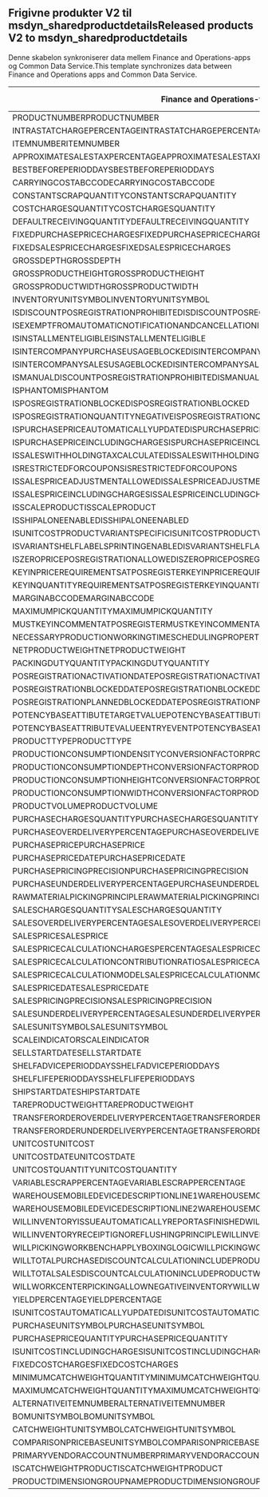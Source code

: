 ## <a name="released-products-v2-to-msdyn_sharedproductdetails"></a><span data-ttu-id="25657-101">Frigivne produkter V2 til msdyn_sharedproductdetails</span><span class="sxs-lookup"><span data-stu-id="25657-101">Released products V2 to msdyn_sharedproductdetails</span></span>

<span data-ttu-id="25657-102">Denne skabelon synkroniserer data mellem Finance and Operations-apps og Common Data Service.</span><span class="sxs-lookup"><span data-stu-id="25657-102">This template synchronizes data between Finance and Operations apps and Common Data Service.</span></span>

<span data-ttu-id="25657-103">Finance and Operations-felt</span><span class="sxs-lookup"><span data-stu-id="25657-103">Finance and Operations field</span></span> | <span data-ttu-id="25657-104">Tilknytningstype</span><span class="sxs-lookup"><span data-stu-id="25657-104">Map type</span></span> | <span data-ttu-id="25657-105">Andet Dynamics 365-felt</span><span class="sxs-lookup"><span data-stu-id="25657-105">Other Dynamics 365 field</span></span> | <span data-ttu-id="25657-106">Standardværdi</span><span class="sxs-lookup"><span data-stu-id="25657-106">Default value</span></span>
---|---|---|---
<span data-ttu-id="25657-107">PRODUCTNUMBER</span><span class="sxs-lookup"><span data-stu-id="25657-107">PRODUCTNUMBER</span></span> | > | <span data-ttu-id="25657-108">msdyn_globalproduct.msdyn_productnumber</span><span class="sxs-lookup"><span data-stu-id="25657-108">msdyn_globalproduct.msdyn_productnumber</span></span> | 
<span data-ttu-id="25657-109">INTRASTATCHARGEPERCENTAGE</span><span class="sxs-lookup"><span data-stu-id="25657-109">INTRASTATCHARGEPERCENTAGE</span></span> | > | <span data-ttu-id="25657-110">msdyn_intrastatchargepercentage</span><span class="sxs-lookup"><span data-stu-id="25657-110">msdyn_intrastatchargepercentage</span></span> | 
<span data-ttu-id="25657-111">ITEMNUMBER</span><span class="sxs-lookup"><span data-stu-id="25657-111">ITEMNUMBER</span></span> | >> | <span data-ttu-id="25657-112">msdyn_itemnumber</span><span class="sxs-lookup"><span data-stu-id="25657-112">msdyn_itemnumber</span></span> | 
<span data-ttu-id="25657-113">APPROXIMATESALESTAXPERCENTAGE</span><span class="sxs-lookup"><span data-stu-id="25657-113">APPROXIMATESALESTAXPERCENTAGE</span></span> | > | <span data-ttu-id="25657-114">msdyn_approximatesalestaxpercentage</span><span class="sxs-lookup"><span data-stu-id="25657-114">msdyn_approximatesalestaxpercentage</span></span> | 
<span data-ttu-id="25657-115">BESTBEFOREPERIODDAYS</span><span class="sxs-lookup"><span data-stu-id="25657-115">BESTBEFOREPERIODDAYS</span></span> | > | <span data-ttu-id="25657-116">msdyn_bestbeforeperioddays</span><span class="sxs-lookup"><span data-stu-id="25657-116">msdyn_bestbeforeperioddays</span></span> | 
<span data-ttu-id="25657-117">CARRYINGCOSTABCCODE</span><span class="sxs-lookup"><span data-stu-id="25657-117">CARRYINGCOSTABCCODE</span></span> | >> | <span data-ttu-id="25657-118">msdyn_carryingcostabccode</span><span class="sxs-lookup"><span data-stu-id="25657-118">msdyn_carryingcostabccode</span></span> | 
<span data-ttu-id="25657-119">CONSTANTSCRAPQUANTITY</span><span class="sxs-lookup"><span data-stu-id="25657-119">CONSTANTSCRAPQUANTITY</span></span> | > | <span data-ttu-id="25657-120">msdyn_constantscrapquantity</span><span class="sxs-lookup"><span data-stu-id="25657-120">msdyn_constantscrapquantity</span></span> | 
<span data-ttu-id="25657-121">COSTCHARGESQUANTITY</span><span class="sxs-lookup"><span data-stu-id="25657-121">COSTCHARGESQUANTITY</span></span> | > | <span data-ttu-id="25657-122">msdyn_costchargesquantity</span><span class="sxs-lookup"><span data-stu-id="25657-122">msdyn_costchargesquantity</span></span> | 
<span data-ttu-id="25657-123">DEFAULTRECEIVINGQUANTITY</span><span class="sxs-lookup"><span data-stu-id="25657-123">DEFAULTRECEIVINGQUANTITY</span></span> | > | <span data-ttu-id="25657-124">msdyn_defaultreceivingquantity</span><span class="sxs-lookup"><span data-stu-id="25657-124">msdyn_defaultreceivingquantity</span></span> | 
<span data-ttu-id="25657-125">FIXEDPURCHASEPRICECHARGES</span><span class="sxs-lookup"><span data-stu-id="25657-125">FIXEDPURCHASEPRICECHARGES</span></span> | > | <span data-ttu-id="25657-126">msdyn_fixedpurchasepricecharges</span><span class="sxs-lookup"><span data-stu-id="25657-126">msdyn_fixedpurchasepricecharges</span></span> | 
<span data-ttu-id="25657-127">FIXEDSALESPRICECHARGES</span><span class="sxs-lookup"><span data-stu-id="25657-127">FIXEDSALESPRICECHARGES</span></span> | > | <span data-ttu-id="25657-128">msdyn_fixedsalespricecharges</span><span class="sxs-lookup"><span data-stu-id="25657-128">msdyn_fixedsalespricecharges</span></span> | 
<span data-ttu-id="25657-129">GROSSDEPTH</span><span class="sxs-lookup"><span data-stu-id="25657-129">GROSSDEPTH</span></span> | > | <span data-ttu-id="25657-130">msdyn_grossdepth</span><span class="sxs-lookup"><span data-stu-id="25657-130">msdyn_grossdepth</span></span> | 
<span data-ttu-id="25657-131">GROSSPRODUCTHEIGHT</span><span class="sxs-lookup"><span data-stu-id="25657-131">GROSSPRODUCTHEIGHT</span></span> | > | <span data-ttu-id="25657-132">msdyn_grossproductheight</span><span class="sxs-lookup"><span data-stu-id="25657-132">msdyn_grossproductheight</span></span> | 
<span data-ttu-id="25657-133">GROSSPRODUCTWIDTH</span><span class="sxs-lookup"><span data-stu-id="25657-133">GROSSPRODUCTWIDTH</span></span> | > | <span data-ttu-id="25657-134">msdyn_grossproductwidth</span><span class="sxs-lookup"><span data-stu-id="25657-134">msdyn_grossproductwidth</span></span> | 
<span data-ttu-id="25657-135">INVENTORYUNITSYMBOL</span><span class="sxs-lookup"><span data-stu-id="25657-135">INVENTORYUNITSYMBOL</span></span> | > | <span data-ttu-id="25657-136">msdyn_inventoryunitsymbol.msdyn_symbol</span><span class="sxs-lookup"><span data-stu-id="25657-136">msdyn_inventoryunitsymbol.msdyn_symbol</span></span> | 
<span data-ttu-id="25657-137">ISDISCOUNTPOSREGISTRATIONPROHIBITED</span><span class="sxs-lookup"><span data-stu-id="25657-137">ISDISCOUNTPOSREGISTRATIONPROHIBITED</span></span> | >> | <span data-ttu-id="25657-138">msdyn_isdiscountposregistrationprohibited</span><span class="sxs-lookup"><span data-stu-id="25657-138">msdyn_isdiscountposregistrationprohibited</span></span> | 
<span data-ttu-id="25657-139">ISEXEMPTFROMAUTOMATICNOTIFICATIONANDCANCELLATION</span><span class="sxs-lookup"><span data-stu-id="25657-139">ISEXEMPTFROMAUTOMATICNOTIFICATIONANDCANCELLATION</span></span> | >> | <span data-ttu-id="25657-140">msdyn_exemptautomaticnotificationcancel</span><span class="sxs-lookup"><span data-stu-id="25657-140">msdyn_exemptautomaticnotificationcancel</span></span> | 
<span data-ttu-id="25657-141">ISINSTALLMENTELIGIBLE</span><span class="sxs-lookup"><span data-stu-id="25657-141">ISINSTALLMENTELIGIBLE</span></span> | >> | <span data-ttu-id="25657-142">msdyn_isinstallmenteligible</span><span class="sxs-lookup"><span data-stu-id="25657-142">msdyn_isinstallmenteligible</span></span> | 
<span data-ttu-id="25657-143">ISINTERCOMPANYPURCHASEUSAGEBLOCKED</span><span class="sxs-lookup"><span data-stu-id="25657-143">ISINTERCOMPANYPURCHASEUSAGEBLOCKED</span></span> | >> | <span data-ttu-id="25657-144">msdyn_isintercompanypurchaseusageblocked</span><span class="sxs-lookup"><span data-stu-id="25657-144">msdyn_isintercompanypurchaseusageblocked</span></span> | 
<span data-ttu-id="25657-145">ISINTERCOMPANYSALESUSAGEBLOCKED</span><span class="sxs-lookup"><span data-stu-id="25657-145">ISINTERCOMPANYSALESUSAGEBLOCKED</span></span> | >> | <span data-ttu-id="25657-146">msdyn_isintercompanysalesusageblocked</span><span class="sxs-lookup"><span data-stu-id="25657-146">msdyn_isintercompanysalesusageblocked</span></span> | 
<span data-ttu-id="25657-147">ISMANUALDISCOUNTPOSREGISTRATIONPROHIBITED</span><span class="sxs-lookup"><span data-stu-id="25657-147">ISMANUALDISCOUNTPOSREGISTRATIONPROHIBITED</span></span> | >> | <span data-ttu-id="25657-148">msdyn_ismanualdiscposregistrationprohibited</span><span class="sxs-lookup"><span data-stu-id="25657-148">msdyn_ismanualdiscposregistrationprohibited</span></span> | 
<span data-ttu-id="25657-149">ISPHANTOM</span><span class="sxs-lookup"><span data-stu-id="25657-149">ISPHANTOM</span></span> | >> | <span data-ttu-id="25657-150">msdyn_isphantom</span><span class="sxs-lookup"><span data-stu-id="25657-150">msdyn_isphantom</span></span> | 
<span data-ttu-id="25657-151">ISPOSREGISTRATIONBLOCKED</span><span class="sxs-lookup"><span data-stu-id="25657-151">ISPOSREGISTRATIONBLOCKED</span></span> | >> | <span data-ttu-id="25657-152">msdyn_isposregistrationblocked</span><span class="sxs-lookup"><span data-stu-id="25657-152">msdyn_isposregistrationblocked</span></span> | 
<span data-ttu-id="25657-153">ISPOSREGISTRATIONQUANTITYNEGATIVE</span><span class="sxs-lookup"><span data-stu-id="25657-153">ISPOSREGISTRATIONQUANTITYNEGATIVE</span></span> | >> | <span data-ttu-id="25657-154">msdyn_isposregistrationquantitynegative</span><span class="sxs-lookup"><span data-stu-id="25657-154">msdyn_isposregistrationquantitynegative</span></span> | 
<span data-ttu-id="25657-155">ISPURCHASEPRICEAUTOMATICALLYUPDATED</span><span class="sxs-lookup"><span data-stu-id="25657-155">ISPURCHASEPRICEAUTOMATICALLYUPDATED</span></span> | >> | <span data-ttu-id="25657-156">msdyn_ispurchasepriceautomaticallyupdated</span><span class="sxs-lookup"><span data-stu-id="25657-156">msdyn_ispurchasepriceautomaticallyupdated</span></span> | 
<span data-ttu-id="25657-157">ISPURCHASEPRICEINCLUDINGCHARGES</span><span class="sxs-lookup"><span data-stu-id="25657-157">ISPURCHASEPRICEINCLUDINGCHARGES</span></span> | >> | <span data-ttu-id="25657-158">msdyn_ispurchasepriceincludingcharges</span><span class="sxs-lookup"><span data-stu-id="25657-158">msdyn_ispurchasepriceincludingcharges</span></span> | 
<span data-ttu-id="25657-159">ISSALESWITHHOLDINGTAXCALCULATED</span><span class="sxs-lookup"><span data-stu-id="25657-159">ISSALESWITHHOLDINGTAXCALCULATED</span></span> | >> | <span data-ttu-id="25657-160">msdyn_issaleswithholdingtaxcalculated</span><span class="sxs-lookup"><span data-stu-id="25657-160">msdyn_issaleswithholdingtaxcalculated</span></span> | 
<span data-ttu-id="25657-161">ISRESTRICTEDFORCOUPONS</span><span class="sxs-lookup"><span data-stu-id="25657-161">ISRESTRICTEDFORCOUPONS</span></span> | >> | <span data-ttu-id="25657-162">msdyn_isrestrictedforcoupons</span><span class="sxs-lookup"><span data-stu-id="25657-162">msdyn_isrestrictedforcoupons</span></span> | 
<span data-ttu-id="25657-163">ISSALESPRICEADJUSTMENTALLOWED</span><span class="sxs-lookup"><span data-stu-id="25657-163">ISSALESPRICEADJUSTMENTALLOWED</span></span> | >> | <span data-ttu-id="25657-164">msdyn_issalespriceadjustmentallowed</span><span class="sxs-lookup"><span data-stu-id="25657-164">msdyn_issalespriceadjustmentallowed</span></span> | 
<span data-ttu-id="25657-165">ISSALESPRICEINCLUDINGCHARGES</span><span class="sxs-lookup"><span data-stu-id="25657-165">ISSALESPRICEINCLUDINGCHARGES</span></span> | >> | <span data-ttu-id="25657-166">msdyn_issalespriceincludingcharges</span><span class="sxs-lookup"><span data-stu-id="25657-166">msdyn_issalespriceincludingcharges</span></span> | 
<span data-ttu-id="25657-167">ISSCALEPRODUCT</span><span class="sxs-lookup"><span data-stu-id="25657-167">ISSCALEPRODUCT</span></span> | >> | <span data-ttu-id="25657-168">msdyn_isscaleproduct</span><span class="sxs-lookup"><span data-stu-id="25657-168">msdyn_isscaleproduct</span></span> | 
<span data-ttu-id="25657-169">ISSHIPALONEENABLED</span><span class="sxs-lookup"><span data-stu-id="25657-169">ISSHIPALONEENABLED</span></span> | >> | <span data-ttu-id="25657-170">msdyn_isshipaloneenabled</span><span class="sxs-lookup"><span data-stu-id="25657-170">msdyn_isshipaloneenabled</span></span> | 
<span data-ttu-id="25657-171">ISUNITCOSTPRODUCTVARIANTSPECIFIC</span><span class="sxs-lookup"><span data-stu-id="25657-171">ISUNITCOSTPRODUCTVARIANTSPECIFIC</span></span> | >> | <span data-ttu-id="25657-172">msdyn_isunitcostproductvariantspecific</span><span class="sxs-lookup"><span data-stu-id="25657-172">msdyn_isunitcostproductvariantspecific</span></span> | 
<span data-ttu-id="25657-173">ISVARIANTSHELFLABELSPRINTINGENABLED</span><span class="sxs-lookup"><span data-stu-id="25657-173">ISVARIANTSHELFLABELSPRINTINGENABLED</span></span> | >> | <span data-ttu-id="25657-174">msdyn_isvariantshelflabelsprintingenabled</span><span class="sxs-lookup"><span data-stu-id="25657-174">msdyn_isvariantshelflabelsprintingenabled</span></span> | 
<span data-ttu-id="25657-175">ISZEROPRICEPOSREGISTRATIONALLOWED</span><span class="sxs-lookup"><span data-stu-id="25657-175">ISZEROPRICEPOSREGISTRATIONALLOWED</span></span> | >> | <span data-ttu-id="25657-176">msdyn_iszeropriceposregistrationallowed</span><span class="sxs-lookup"><span data-stu-id="25657-176">msdyn_iszeropriceposregistrationallowed</span></span> | 
<span data-ttu-id="25657-177">KEYINPRICEREQUIREMENTSATPOSREGISTER</span><span class="sxs-lookup"><span data-stu-id="25657-177">KEYINPRICEREQUIREMENTSATPOSREGISTER</span></span> | >> | <span data-ttu-id="25657-178">msdyn_keyinpricerequirementsatposregister</span><span class="sxs-lookup"><span data-stu-id="25657-178">msdyn_keyinpricerequirementsatposregister</span></span> | 
<span data-ttu-id="25657-179">KEYINQUANTITYREQUIREMENTSATPOSREGISTER</span><span class="sxs-lookup"><span data-stu-id="25657-179">KEYINQUANTITYREQUIREMENTSATPOSREGISTER</span></span> | >> | <span data-ttu-id="25657-180">msdyn_keyinquantityrequirementsatposregister</span><span class="sxs-lookup"><span data-stu-id="25657-180">msdyn_keyinquantityrequirementsatposregister</span></span> | 
<span data-ttu-id="25657-181">MARGINABCCODE</span><span class="sxs-lookup"><span data-stu-id="25657-181">MARGINABCCODE</span></span> | >> | <span data-ttu-id="25657-182">msdyn_marginabccode</span><span class="sxs-lookup"><span data-stu-id="25657-182">msdyn_marginabccode</span></span> | 
<span data-ttu-id="25657-183">MAXIMUMPICKQUANTITY</span><span class="sxs-lookup"><span data-stu-id="25657-183">MAXIMUMPICKQUANTITY</span></span> | > | <span data-ttu-id="25657-184">msdyn_maximumpickquantity</span><span class="sxs-lookup"><span data-stu-id="25657-184">msdyn_maximumpickquantity</span></span> | 
<span data-ttu-id="25657-185">MUSTKEYINCOMMENTATPOSREGISTER</span><span class="sxs-lookup"><span data-stu-id="25657-185">MUSTKEYINCOMMENTATPOSREGISTER</span></span> | >> | <span data-ttu-id="25657-186">msdyn_mustkeyincommentatposregister</span><span class="sxs-lookup"><span data-stu-id="25657-186">msdyn_mustkeyincommentatposregister</span></span> | 
<span data-ttu-id="25657-187">NECESSARYPRODUCTIONWORKINGTIMESCHEDULINGPROPERTYID</span><span class="sxs-lookup"><span data-stu-id="25657-187">NECESSARYPRODUCTIONWORKINGTIMESCHEDULINGPROPERTYID</span></span> | > | <span data-ttu-id="25657-188">msdyn_necessaryproductionworkingtimeschedulingp</span><span class="sxs-lookup"><span data-stu-id="25657-188">msdyn_necessaryproductionworkingtimeschedulingp</span></span> | 
<span data-ttu-id="25657-189">NETPRODUCTWEIGHT</span><span class="sxs-lookup"><span data-stu-id="25657-189">NETPRODUCTWEIGHT</span></span> | > | <span data-ttu-id="25657-190">msdyn_netproductweight</span><span class="sxs-lookup"><span data-stu-id="25657-190">msdyn_netproductweight</span></span> | 
<span data-ttu-id="25657-191">PACKINGDUTYQUANTITY</span><span class="sxs-lookup"><span data-stu-id="25657-191">PACKINGDUTYQUANTITY</span></span> | > | <span data-ttu-id="25657-192">msdyn_packingdutyquantity</span><span class="sxs-lookup"><span data-stu-id="25657-192">msdyn_packingdutyquantity</span></span> | 
<span data-ttu-id="25657-193">POSREGISTRATIONACTIVATIONDATE</span><span class="sxs-lookup"><span data-stu-id="25657-193">POSREGISTRATIONACTIVATIONDATE</span></span> | > | <span data-ttu-id="25657-194">msdyn_posregistrationactivationdate</span><span class="sxs-lookup"><span data-stu-id="25657-194">msdyn_posregistrationactivationdate</span></span> | 
<span data-ttu-id="25657-195">POSREGISTRATIONBLOCKEDDATE</span><span class="sxs-lookup"><span data-stu-id="25657-195">POSREGISTRATIONBLOCKEDDATE</span></span> | > | <span data-ttu-id="25657-196">msdyn_posregistrationblockeddate</span><span class="sxs-lookup"><span data-stu-id="25657-196">msdyn_posregistrationblockeddate</span></span> | 
<span data-ttu-id="25657-197">POSREGISTRATIONPLANNEDBLOCKEDDATE</span><span class="sxs-lookup"><span data-stu-id="25657-197">POSREGISTRATIONPLANNEDBLOCKEDDATE</span></span> | > | <span data-ttu-id="25657-198">msdyn_posregistrationplannedblockeddate</span><span class="sxs-lookup"><span data-stu-id="25657-198">msdyn_posregistrationplannedblockeddate</span></span> | 
<span data-ttu-id="25657-199">POTENCYBASEATTIBUTETARGETVALUE</span><span class="sxs-lookup"><span data-stu-id="25657-199">POTENCYBASEATTIBUTETARGETVALUE</span></span> | > | <span data-ttu-id="25657-200">msdyn_potencybaseattibutetargetvalue</span><span class="sxs-lookup"><span data-stu-id="25657-200">msdyn_potencybaseattibutetargetvalue</span></span> | 
<span data-ttu-id="25657-201">POTENCYBASEATTRIBUTEVALUEENTRYEVENT</span><span class="sxs-lookup"><span data-stu-id="25657-201">POTENCYBASEATTRIBUTEVALUEENTRYEVENT</span></span> | >> | <span data-ttu-id="25657-202">msdyn_potencybaseattributevalueentryevent</span><span class="sxs-lookup"><span data-stu-id="25657-202">msdyn_potencybaseattributevalueentryevent</span></span> | 
<span data-ttu-id="25657-203">PRODUCTTYPE</span><span class="sxs-lookup"><span data-stu-id="25657-203">PRODUCTTYPE</span></span> | >> | <span data-ttu-id="25657-204">msdyn_producttype</span><span class="sxs-lookup"><span data-stu-id="25657-204">msdyn_producttype</span></span> | 
<span data-ttu-id="25657-205">PRODUCTIONCONSUMPTIONDENSITYCONVERSIONFACTOR</span><span class="sxs-lookup"><span data-stu-id="25657-205">PRODUCTIONCONSUMPTIONDENSITYCONVERSIONFACTOR</span></span> | > | <span data-ttu-id="25657-206">msdyn_productionconsumptiondensityconversion</span><span class="sxs-lookup"><span data-stu-id="25657-206">msdyn_productionconsumptiondensityconversion</span></span> | 
<span data-ttu-id="25657-207">PRODUCTIONCONSUMPTIONDEPTHCONVERSIONFACTOR</span><span class="sxs-lookup"><span data-stu-id="25657-207">PRODUCTIONCONSUMPTIONDEPTHCONVERSIONFACTOR</span></span> | > | <span data-ttu-id="25657-208">msdyn_productionconsumptiondepthconversion</span><span class="sxs-lookup"><span data-stu-id="25657-208">msdyn_productionconsumptiondepthconversion</span></span> | 
<span data-ttu-id="25657-209">PRODUCTIONCONSUMPTIONHEIGHTCONVERSIONFACTOR</span><span class="sxs-lookup"><span data-stu-id="25657-209">PRODUCTIONCONSUMPTIONHEIGHTCONVERSIONFACTOR</span></span> | > | <span data-ttu-id="25657-210">msdyn_productionconsumptionheightconversion</span><span class="sxs-lookup"><span data-stu-id="25657-210">msdyn_productionconsumptionheightconversion</span></span> | 
<span data-ttu-id="25657-211">PRODUCTIONCONSUMPTIONWIDTHCONVERSIONFACTOR</span><span class="sxs-lookup"><span data-stu-id="25657-211">PRODUCTIONCONSUMPTIONWIDTHCONVERSIONFACTOR</span></span> | > | <span data-ttu-id="25657-212">msdyn_productionconsumptionwidthconversion</span><span class="sxs-lookup"><span data-stu-id="25657-212">msdyn_productionconsumptionwidthconversion</span></span> | 
<span data-ttu-id="25657-213">PRODUCTVOLUME</span><span class="sxs-lookup"><span data-stu-id="25657-213">PRODUCTVOLUME</span></span> | > | <span data-ttu-id="25657-214">msdyn_productvolume</span><span class="sxs-lookup"><span data-stu-id="25657-214">msdyn_productvolume</span></span> | 
<span data-ttu-id="25657-215">PURCHASECHARGESQUANTITY</span><span class="sxs-lookup"><span data-stu-id="25657-215">PURCHASECHARGESQUANTITY</span></span> | > | <span data-ttu-id="25657-216">msdyn_purchasechargesquantity</span><span class="sxs-lookup"><span data-stu-id="25657-216">msdyn_purchasechargesquantity</span></span> | 
<span data-ttu-id="25657-217">PURCHASEOVERDELIVERYPERCENTAGE</span><span class="sxs-lookup"><span data-stu-id="25657-217">PURCHASEOVERDELIVERYPERCENTAGE</span></span> | > | <span data-ttu-id="25657-218">msdyn_purchaseoverdeliverypercentage</span><span class="sxs-lookup"><span data-stu-id="25657-218">msdyn_purchaseoverdeliverypercentage</span></span> | 
<span data-ttu-id="25657-219">PURCHASEPRICE</span><span class="sxs-lookup"><span data-stu-id="25657-219">PURCHASEPRICE</span></span> | > | <span data-ttu-id="25657-220">msdyn_purchaseprice</span><span class="sxs-lookup"><span data-stu-id="25657-220">msdyn_purchaseprice</span></span> | 
<span data-ttu-id="25657-221">PURCHASEPRICEDATE</span><span class="sxs-lookup"><span data-stu-id="25657-221">PURCHASEPRICEDATE</span></span> | > | <span data-ttu-id="25657-222">msdyn_purchasepricedate</span><span class="sxs-lookup"><span data-stu-id="25657-222">msdyn_purchasepricedate</span></span> | 
<span data-ttu-id="25657-223">PURCHASEPRICINGPRECISION</span><span class="sxs-lookup"><span data-stu-id="25657-223">PURCHASEPRICINGPRECISION</span></span> | > | <span data-ttu-id="25657-224">msdyn_purchasepricingprecision</span><span class="sxs-lookup"><span data-stu-id="25657-224">msdyn_purchasepricingprecision</span></span> | 
<span data-ttu-id="25657-225">PURCHASEUNDERDELIVERYPERCENTAGE</span><span class="sxs-lookup"><span data-stu-id="25657-225">PURCHASEUNDERDELIVERYPERCENTAGE</span></span> | > | <span data-ttu-id="25657-226">msdyn_purchaseunderdeliverypercentage</span><span class="sxs-lookup"><span data-stu-id="25657-226">msdyn_purchaseunderdeliverypercentage</span></span> | 
<span data-ttu-id="25657-227">RAWMATERIALPICKINGPRINCIPLE</span><span class="sxs-lookup"><span data-stu-id="25657-227">RAWMATERIALPICKINGPRINCIPLE</span></span> | >> | <span data-ttu-id="25657-228">msdyn_rawmaterialpickingprinciple</span><span class="sxs-lookup"><span data-stu-id="25657-228">msdyn_rawmaterialpickingprinciple</span></span> | 
<span data-ttu-id="25657-229">SALESCHARGESQUANTITY</span><span class="sxs-lookup"><span data-stu-id="25657-229">SALESCHARGESQUANTITY</span></span> | > | <span data-ttu-id="25657-230">msdyn_saleschargesquantity</span><span class="sxs-lookup"><span data-stu-id="25657-230">msdyn_saleschargesquantity</span></span> | 
<span data-ttu-id="25657-231">SALESOVERDELIVERYPERCENTAGE</span><span class="sxs-lookup"><span data-stu-id="25657-231">SALESOVERDELIVERYPERCENTAGE</span></span> | > | <span data-ttu-id="25657-232">msdyn_salesoverdeliverypercentage</span><span class="sxs-lookup"><span data-stu-id="25657-232">msdyn_salesoverdeliverypercentage</span></span> | 
<span data-ttu-id="25657-233">SALESPRICE</span><span class="sxs-lookup"><span data-stu-id="25657-233">SALESPRICE</span></span> | > | <span data-ttu-id="25657-234">msdyn_salesprice</span><span class="sxs-lookup"><span data-stu-id="25657-234">msdyn_salesprice</span></span> | 
<span data-ttu-id="25657-235">SALESPRICECALCULATIONCHARGESPERCENTAGE</span><span class="sxs-lookup"><span data-stu-id="25657-235">SALESPRICECALCULATIONCHARGESPERCENTAGE</span></span> | > | <span data-ttu-id="25657-236">msdyn_salespricecalculationchargespercentage</span><span class="sxs-lookup"><span data-stu-id="25657-236">msdyn_salespricecalculationchargespercentage</span></span> | 
<span data-ttu-id="25657-237">SALESPRICECALCULATIONCONTRIBUTIONRATIO</span><span class="sxs-lookup"><span data-stu-id="25657-237">SALESPRICECALCULATIONCONTRIBUTIONRATIO</span></span> | > | <span data-ttu-id="25657-238">msdyn_salespricecalculationcontributionratio</span><span class="sxs-lookup"><span data-stu-id="25657-238">msdyn_salespricecalculationcontributionratio</span></span> | 
<span data-ttu-id="25657-239">SALESPRICECALCULATIONMODEL</span><span class="sxs-lookup"><span data-stu-id="25657-239">SALESPRICECALCULATIONMODEL</span></span> | >> | <span data-ttu-id="25657-240">msdyn_salespricecalculationmodel</span><span class="sxs-lookup"><span data-stu-id="25657-240">msdyn_salespricecalculationmodel</span></span> | 
<span data-ttu-id="25657-241">SALESPRICEDATE</span><span class="sxs-lookup"><span data-stu-id="25657-241">SALESPRICEDATE</span></span> | > | <span data-ttu-id="25657-242">msdyn_salespricedate</span><span class="sxs-lookup"><span data-stu-id="25657-242">msdyn_salespricedate</span></span> | 
<span data-ttu-id="25657-243">SALESPRICINGPRECISION</span><span class="sxs-lookup"><span data-stu-id="25657-243">SALESPRICINGPRECISION</span></span> | > | <span data-ttu-id="25657-244">msdyn_salespricingprecision</span><span class="sxs-lookup"><span data-stu-id="25657-244">msdyn_salespricingprecision</span></span> | 
<span data-ttu-id="25657-245">SALESUNDERDELIVERYPERCENTAGE</span><span class="sxs-lookup"><span data-stu-id="25657-245">SALESUNDERDELIVERYPERCENTAGE</span></span> | > | <span data-ttu-id="25657-246">msdyn_salesunderdeliverypercentage</span><span class="sxs-lookup"><span data-stu-id="25657-246">msdyn_salesunderdeliverypercentage</span></span> | 
<span data-ttu-id="25657-247">SALESUNITSYMBOL</span><span class="sxs-lookup"><span data-stu-id="25657-247">SALESUNITSYMBOL</span></span> | > | <span data-ttu-id="25657-248">msdyn_salesunitsymbol.msdyn_symbol</span><span class="sxs-lookup"><span data-stu-id="25657-248">msdyn_salesunitsymbol.msdyn_symbol</span></span> | 
<span data-ttu-id="25657-249">SCALEINDICATOR</span><span class="sxs-lookup"><span data-stu-id="25657-249">SCALEINDICATOR</span></span> | >> | <span data-ttu-id="25657-250">msdyn_scaleindicator</span><span class="sxs-lookup"><span data-stu-id="25657-250">msdyn_scaleindicator</span></span> | 
<span data-ttu-id="25657-251">SELLSTARTDATE</span><span class="sxs-lookup"><span data-stu-id="25657-251">SELLSTARTDATE</span></span> | > | <span data-ttu-id="25657-252">msdyn_sellstartdate</span><span class="sxs-lookup"><span data-stu-id="25657-252">msdyn_sellstartdate</span></span> | 
<span data-ttu-id="25657-253">SHELFADVICEPERIODDAYS</span><span class="sxs-lookup"><span data-stu-id="25657-253">SHELFADVICEPERIODDAYS</span></span> | > | <span data-ttu-id="25657-254">msdyn_shelfadviceperioddays</span><span class="sxs-lookup"><span data-stu-id="25657-254">msdyn_shelfadviceperioddays</span></span> | 
<span data-ttu-id="25657-255">SHELFLIFEPERIODDAYS</span><span class="sxs-lookup"><span data-stu-id="25657-255">SHELFLIFEPERIODDAYS</span></span> | > | <span data-ttu-id="25657-256">msdyn_shelflifeperioddays</span><span class="sxs-lookup"><span data-stu-id="25657-256">msdyn_shelflifeperioddays</span></span> | 
<span data-ttu-id="25657-257">SHIPSTARTDATE</span><span class="sxs-lookup"><span data-stu-id="25657-257">SHIPSTARTDATE</span></span> | > | <span data-ttu-id="25657-258">msdyn_shipstartdate</span><span class="sxs-lookup"><span data-stu-id="25657-258">msdyn_shipstartdate</span></span> | 
<span data-ttu-id="25657-259">TAREPRODUCTWEIGHT</span><span class="sxs-lookup"><span data-stu-id="25657-259">TAREPRODUCTWEIGHT</span></span> | > | <span data-ttu-id="25657-260">msdyn_tareproductweight</span><span class="sxs-lookup"><span data-stu-id="25657-260">msdyn_tareproductweight</span></span> | 
<span data-ttu-id="25657-261">TRANSFERORDEROVERDELIVERYPERCENTAGE</span><span class="sxs-lookup"><span data-stu-id="25657-261">TRANSFERORDEROVERDELIVERYPERCENTAGE</span></span> | > | <span data-ttu-id="25657-262">msdyn_transferorderoverdeliverypercentage</span><span class="sxs-lookup"><span data-stu-id="25657-262">msdyn_transferorderoverdeliverypercentage</span></span> | 
<span data-ttu-id="25657-263">TRANSFERORDERUNDERDELIVERYPERCENTAGE</span><span class="sxs-lookup"><span data-stu-id="25657-263">TRANSFERORDERUNDERDELIVERYPERCENTAGE</span></span> | > | <span data-ttu-id="25657-264">msdyn_transferorderunderdeliverypercentage</span><span class="sxs-lookup"><span data-stu-id="25657-264">msdyn_transferorderunderdeliverypercentage</span></span> | 
<span data-ttu-id="25657-265">UNITCOST</span><span class="sxs-lookup"><span data-stu-id="25657-265">UNITCOST</span></span> | > | <span data-ttu-id="25657-266">msdyn_unitcost</span><span class="sxs-lookup"><span data-stu-id="25657-266">msdyn_unitcost</span></span> | 
<span data-ttu-id="25657-267">UNITCOSTDATE</span><span class="sxs-lookup"><span data-stu-id="25657-267">UNITCOSTDATE</span></span> | > | <span data-ttu-id="25657-268">msdyn_unitcostdate</span><span class="sxs-lookup"><span data-stu-id="25657-268">msdyn_unitcostdate</span></span> | 
<span data-ttu-id="25657-269">UNITCOSTQUANTITY</span><span class="sxs-lookup"><span data-stu-id="25657-269">UNITCOSTQUANTITY</span></span> | > | <span data-ttu-id="25657-270">msdyn_unitcostquantity</span><span class="sxs-lookup"><span data-stu-id="25657-270">msdyn_unitcostquantity</span></span> | 
<span data-ttu-id="25657-271">VARIABLESCRAPPERCENTAGE</span><span class="sxs-lookup"><span data-stu-id="25657-271">VARIABLESCRAPPERCENTAGE</span></span> | > | <span data-ttu-id="25657-272">msdyn_variablescrappercentage</span><span class="sxs-lookup"><span data-stu-id="25657-272">msdyn_variablescrappercentage</span></span> | 
<span data-ttu-id="25657-273">WAREHOUSEMOBILEDEVICEDESCRIPTIONLINE1</span><span class="sxs-lookup"><span data-stu-id="25657-273">WAREHOUSEMOBILEDEVICEDESCRIPTIONLINE1</span></span> | > | <span data-ttu-id="25657-274">msdyn_warehousemobiledevicedescriptionline1</span><span class="sxs-lookup"><span data-stu-id="25657-274">msdyn_warehousemobiledevicedescriptionline1</span></span> | 
<span data-ttu-id="25657-275">WAREHOUSEMOBILEDEVICEDESCRIPTIONLINE2</span><span class="sxs-lookup"><span data-stu-id="25657-275">WAREHOUSEMOBILEDEVICEDESCRIPTIONLINE2</span></span> | > | <span data-ttu-id="25657-276">msdyn_warehousemobiledevicedescriptionline2</span><span class="sxs-lookup"><span data-stu-id="25657-276">msdyn_warehousemobiledevicedescriptionline2</span></span> | 
<span data-ttu-id="25657-277">WILLINVENTORYISSUEAUTOMATICALLYREPORTASFINISHED</span><span class="sxs-lookup"><span data-stu-id="25657-277">WILLINVENTORYISSUEAUTOMATICALLYREPORTASFINISHED</span></span> | >> | <span data-ttu-id="25657-278">msdyn_willinventoryissueautoreportasfinished</span><span class="sxs-lookup"><span data-stu-id="25657-278">msdyn_willinventoryissueautoreportasfinished</span></span> | 
<span data-ttu-id="25657-279">WILLINVENTORYRECEIPTIGNOREFLUSHINGPRINCIPLE</span><span class="sxs-lookup"><span data-stu-id="25657-279">WILLINVENTORYRECEIPTIGNOREFLUSHINGPRINCIPLE</span></span> | >> | <span data-ttu-id="25657-280">msdyn_willinventoryreceiptignoreflushing</span><span class="sxs-lookup"><span data-stu-id="25657-280">msdyn_willinventoryreceiptignoreflushing</span></span> | 
<span data-ttu-id="25657-281">WILLPICKINGWORKBENCHAPPLYBOXINGLOGIC</span><span class="sxs-lookup"><span data-stu-id="25657-281">WILLPICKINGWORKBENCHAPPLYBOXINGLOGIC</span></span> | >> | <span data-ttu-id="25657-282">msdyn_willpickingworkbenchapplyboxinglogic</span><span class="sxs-lookup"><span data-stu-id="25657-282">msdyn_willpickingworkbenchapplyboxinglogic</span></span> | 
<span data-ttu-id="25657-283">WILLTOTALPURCHASEDISCOUNTCALCULATIONINCLUDEPRODUCT</span><span class="sxs-lookup"><span data-stu-id="25657-283">WILLTOTALPURCHASEDISCOUNTCALCULATIONINCLUDEPRODUCT</span></span> | >> | <span data-ttu-id="25657-284">msdyn_willtotalpurchdiscountcalcincludeproduct</span><span class="sxs-lookup"><span data-stu-id="25657-284">msdyn_willtotalpurchdiscountcalcincludeproduct</span></span> | 
<span data-ttu-id="25657-285">WILLTOTALSALESDISCOUNTCALCULATIONINCLUDEPRODUCT</span><span class="sxs-lookup"><span data-stu-id="25657-285">WILLTOTALSALESDISCOUNTCALCULATIONINCLUDEPRODUCT</span></span> | >> | <span data-ttu-id="25657-286">msdyn_willtotalsalesdiscountcalcincludeproduct</span><span class="sxs-lookup"><span data-stu-id="25657-286">msdyn_willtotalsalesdiscountcalcincludeproduct</span></span> | 
<span data-ttu-id="25657-287">WILLWORKCENTERPICKINGALLOWNEGATIVEINVENTORY</span><span class="sxs-lookup"><span data-stu-id="25657-287">WILLWORKCENTERPICKINGALLOWNEGATIVEINVENTORY</span></span> | >> | <span data-ttu-id="25657-288">msdyn_willworkcenterpickingallownegativeinvent</span><span class="sxs-lookup"><span data-stu-id="25657-288">msdyn_willworkcenterpickingallownegativeinvent</span></span> | 
<span data-ttu-id="25657-289">YIELDPERCENTAGE</span><span class="sxs-lookup"><span data-stu-id="25657-289">YIELDPERCENTAGE</span></span> | > | <span data-ttu-id="25657-290">msdyn_yieldpercentage</span><span class="sxs-lookup"><span data-stu-id="25657-290">msdyn_yieldpercentage</span></span> | 
<span data-ttu-id="25657-291">ISUNITCOSTAUTOMATICALLYUPDATED</span><span class="sxs-lookup"><span data-stu-id="25657-291">ISUNITCOSTAUTOMATICALLYUPDATED</span></span> | >> | <span data-ttu-id="25657-292">msdyn_isunitcostautomaticallyupdated</span><span class="sxs-lookup"><span data-stu-id="25657-292">msdyn_isunitcostautomaticallyupdated</span></span> | 
<span data-ttu-id="25657-293">PURCHASEUNITSYMBOL</span><span class="sxs-lookup"><span data-stu-id="25657-293">PURCHASEUNITSYMBOL</span></span> | > | <span data-ttu-id="25657-294">msdyn_purchaseunitsymbol.msdyn_symbol</span><span class="sxs-lookup"><span data-stu-id="25657-294">msdyn_purchaseunitsymbol.msdyn_symbol</span></span> | 
<span data-ttu-id="25657-295">PURCHASEPRICEQUANTITY</span><span class="sxs-lookup"><span data-stu-id="25657-295">PURCHASEPRICEQUANTITY</span></span> | > | <span data-ttu-id="25657-296">msdyn_purchasepricequantity</span><span class="sxs-lookup"><span data-stu-id="25657-296">msdyn_purchasepricequantity</span></span> | 
<span data-ttu-id="25657-297">ISUNITCOSTINCLUDINGCHARGES</span><span class="sxs-lookup"><span data-stu-id="25657-297">ISUNITCOSTINCLUDINGCHARGES</span></span> | >> | <span data-ttu-id="25657-298">msdyn_isunitcostincludingcharges</span><span class="sxs-lookup"><span data-stu-id="25657-298">msdyn_isunitcostincludingcharges</span></span> | 
<span data-ttu-id="25657-299">FIXEDCOSTCHARGES</span><span class="sxs-lookup"><span data-stu-id="25657-299">FIXEDCOSTCHARGES</span></span> | >> | <span data-ttu-id="25657-300">msdyn_fixedcostcharges</span><span class="sxs-lookup"><span data-stu-id="25657-300">msdyn_fixedcostcharges</span></span> | 
<span data-ttu-id="25657-301">MINIMUMCATCHWEIGHTQUANTITY</span><span class="sxs-lookup"><span data-stu-id="25657-301">MINIMUMCATCHWEIGHTQUANTITY</span></span> | >> | <span data-ttu-id="25657-302">msdyn_minimumcatchweightquantity</span><span class="sxs-lookup"><span data-stu-id="25657-302">msdyn_minimumcatchweightquantity</span></span> | 
<span data-ttu-id="25657-303">MAXIMUMCATCHWEIGHTQUANTITY</span><span class="sxs-lookup"><span data-stu-id="25657-303">MAXIMUMCATCHWEIGHTQUANTITY</span></span> | >> | <span data-ttu-id="25657-304">msdyn_maximumcatchweightquantity</span><span class="sxs-lookup"><span data-stu-id="25657-304">msdyn_maximumcatchweightquantity</span></span> | 
<span data-ttu-id="25657-305">ALTERNATIVEITEMNUMBER</span><span class="sxs-lookup"><span data-stu-id="25657-305">ALTERNATIVEITEMNUMBER</span></span> | >> | <span data-ttu-id="25657-306">msdyn_alternativeitemnumber.msdyn_itemnumber</span><span class="sxs-lookup"><span data-stu-id="25657-306">msdyn_alternativeitemnumber.msdyn_itemnumber</span></span> | 
<span data-ttu-id="25657-307">BOMUNITSYMBOL</span><span class="sxs-lookup"><span data-stu-id="25657-307">BOMUNITSYMBOL</span></span> | >> | <span data-ttu-id="25657-308">msdyn_bomunitsymbol.msdyn_symbol</span><span class="sxs-lookup"><span data-stu-id="25657-308">msdyn_bomunitsymbol.msdyn_symbol</span></span> | 
<span data-ttu-id="25657-309">CATCHWEIGHTUNITSYMBOL</span><span class="sxs-lookup"><span data-stu-id="25657-309">CATCHWEIGHTUNITSYMBOL</span></span> | >> | <span data-ttu-id="25657-310">msdyn_catchweightunitsymbol.msdyn_symbol</span><span class="sxs-lookup"><span data-stu-id="25657-310">msdyn_catchweightunitsymbol.msdyn_symbol</span></span> | 
<span data-ttu-id="25657-311">COMPARISONPRICEBASEUNITSYMBOL</span><span class="sxs-lookup"><span data-stu-id="25657-311">COMPARISONPRICEBASEUNITSYMBOL</span></span> | >> | <span data-ttu-id="25657-312">msdyn_comparisonpricebaseunitsymbol.msdyn_symbol</span><span class="sxs-lookup"><span data-stu-id="25657-312">msdyn_comparisonpricebaseunitsymbol.msdyn_symbol</span></span> | 
<span data-ttu-id="25657-313">PRIMARYVENDORACCOUNTNUMBER</span><span class="sxs-lookup"><span data-stu-id="25657-313">PRIMARYVENDORACCOUNTNUMBER</span></span> | >> | <span data-ttu-id="25657-314">msdyn_vendorid.msdyn_vendoraccountnumber</span><span class="sxs-lookup"><span data-stu-id="25657-314">msdyn_vendorid.msdyn_vendoraccountnumber</span></span> | 
<span data-ttu-id="25657-315">ISCATCHWEIGHTPRODUCT</span><span class="sxs-lookup"><span data-stu-id="25657-315">ISCATCHWEIGHTPRODUCT</span></span> | >> | <span data-ttu-id="25657-316">msdyn_iscatchweight</span><span class="sxs-lookup"><span data-stu-id="25657-316">msdyn_iscatchweight</span></span> | 
<span data-ttu-id="25657-317">PRODUCTDIMENSIONGROUPNAME</span><span class="sxs-lookup"><span data-stu-id="25657-317">PRODUCTDIMENSIONGROUPNAME</span></span> | >> | <span data-ttu-id="25657-318">msdyn_productdimensiongroupid.msdyn_groupname</span><span class="sxs-lookup"><span data-stu-id="25657-318">msdyn_productdimensiongroupid.msdyn_groupname</span></span> | 
